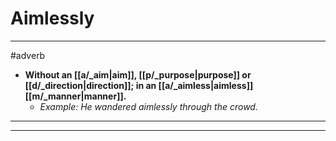 # Aimlessly
---
#adverb
- **Without an [[a/_aim|aim]], [[p/_purpose|purpose]] or [[d/_direction|direction]]; in an [[a/_aimless|aimless]] [[m/_manner|manner]].**
	- _Example: He wandered aimlessly through the crowd._
---
---
